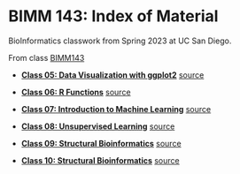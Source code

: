 # BIMM 143: Index of Material
BioInformatics classwork from Spring 2023 at UC San Diego. 

From class [BIMM143](https://bioboot.github.io/bimm143_S23)

- **[Class 05: Data Visualization with ggplot2](https://github.com/rocaqu/BIMM_143/blob/main/Class05/Data%20visualization%20with%20ggplot2.pdf)**  [source](https://github.com/rocaqu/BIMM_143/blob/main/Class05/class05.03.html)

- **[Class 06: R Functions](https://github.com/rocaqu/BIMM_143/blob/main/Class06/class06.pdf)**     [source](https://github.com/rocaqu/BIMM_143/blob/main/Class06/class06.qmd)

- **[Class 07: Introduction to Machine Learning](https://github.com/rocaqu/BIMM_143/blob/main/class07/Class07.pdf)**    [source](https://github.com/rocaqu/BIMM_143/blob/main/class07/Class07.qmd)

- **[Class 08: Unsupervised Learning](https://github.com/rocaqu/BIMM_143/blob/main/Class08/Class08.pdf)**    [source](https://github.com/rocaqu/BIMM_143/blob/main/Class08/Class08.qmd)

- **[Class 09: Structural Bioinformatics](https://github.com/rocaqu/BIMM_143/blob/main/class09/class09.pdf)**    [source](https://github.com/rocaqu/BIMM_143/blob/main/class09/class09.qmd)
 
- **[Class 10: Structural Bioinformatics](https://github.com/rocaqu/BIMM_143/blob/main/class09/class09.pdf)**    [source](https://github.com/rocaqu/BIMM_143/blob/main/Class%2010/Class10.qmd)
